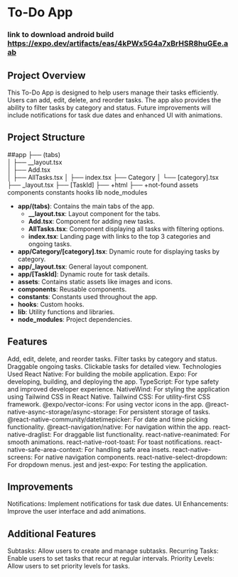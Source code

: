 # To-Do App
### link to download android build https://expo.dev/artifacts/eas/4kPWx5G4a7xBrHSR8huGEe.aab


## Project Overview

This To-Do App is designed to help users manage their tasks efficiently. Users can add, edit, delete, and reorder tasks. The app also provides the ability to filter tasks by category and status. Future improvements will include notifications for task due dates and enhanced UI with animations.

## Project Structure

##app
 ├── (tabs) <br />
 │ ├── __layout.tsx <br />
 │ ├── Add.tsx <br />
 │ ├── AllTasks.tsx
 │ ├── index.tsx
 ├── Category
 │ └── [category].tsx
 ├── _layout.tsx
 ├── [TaskId]
 ├── +html
 ├── +not-found
 assets
 components
 constants
 hooks
 lib
 node_modules



- **app/(tabs)**: Contains the main tabs of the app.
  - **__layout.tsx**: Layout component for the tabs.
  - **Add.tsx**: Component for adding new tasks.
  - **AllTasks.tsx**: Component displaying all tasks with filtering options.
  - **index.tsx**: Landing page with links to the top 3 categories and ongoing tasks.
- **app/Category/[category].tsx**: Dynamic route for displaying tasks by category.
- **app/_layout.tsx**: General layout component.
- **app/[TaskId]**: Dynamic route for task details.
- **assets**: Contains static assets like images and icons.
- **components**: Reusable components.
- **constants**: Constants used throughout the app.
- **hooks**: Custom hooks.
- **lib**: Utility functions and libraries.
- **node_modules**: Project dependencies.

## Features
Add, edit, delete, and reorder tasks.
Filter tasks by category and status.
Draggable ongoing tasks.
Clickable tasks for detailed view.
Technologies Used
React Native: For building the mobile application.
Expo: For developing, building, and deploying the app.
TypeScript: For type safety and improved developer experience.
NativeWind: For styling the application using Tailwind CSS in React Native.
Tailwind CSS: For utility-first CSS framework.
@expo/vector-icons: For using vector icons in the app.
@react-native-async-storage/async-storage: For persistent storage of tasks.
@react-native-community/datetimepicker: For date and time picking functionality.
@react-navigation/native: For navigation within the app.
react-native-draglist: For draggable list functionality.
react-native-reanimated: For smooth animations.
react-native-root-toast: For toast notifications.
react-native-safe-area-context: For handling safe area insets.
react-native-screens: For native navigation components.
react-native-select-dropdown: For dropdown menus.
jest and jest-expo: For testing the application.

## Improvements
Notifications: Implement notifications for task due dates.
UI Enhancements: Improve the user interface and add animations.

## Additional Features
Subtasks: Allow users to create and manage subtasks.
Recurring Tasks: Enable users to set tasks that recur at regular intervals.
Priority Levels: Allow users to set priority levels for tasks.
